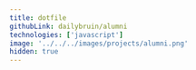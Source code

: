 ```yaml
---
title: dotfile
githubLink: dailybruin/alumni
technologies: ['javascript']
image: '../../../images/projects/alumni.png'
hidden: true
---
```

